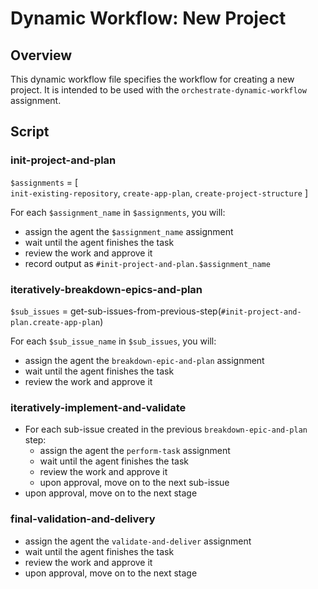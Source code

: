 # Dynamic Workflow: New Project

## Overview

This dynamic workflow file specifies the workflow for creating a new project. It is intended to be used with the `orchestrate-dynamic-workflow` assignment.

## Script

### init-project-and-plan

`$assignments` = [  
                    `init-existing-repository`, 
                    `create-app-plan`, 
                    `create-project-structure`
                 ]

For each `$assignment_name` in `$assignments`, you will:
   - assign the agent the `$assignment_name` assignment
   - wait until the agent finishes the task
   - review the work and approve it
   - record output as `#init-project-and-plan.$assignment_name`
  
### iteratively-breakdown-epics-and-plan

`$sub_issues` = get-sub-issues-from-previous-step(`#init-project-and-plan.create-app-plan`)

For each `$sub_issue_name` in `$sub_issues`, you will:
   - assign the agent the `breakdown-epic-and-plan` assignment
   - wait until the agent finishes the task
   - review the work and approve it

### iteratively-implement-and-validate

- For each sub-issue created in the previous `breakdown-epic-and-plan` step:
  - assign the agent the `perform-task` assignment
  - wait until the agent finishes the task
  - review the work and approve it
  - upon approval, move on to the next sub-issue
- upon approval, move on to the next stage

### final-validation-and-delivery

   - assign the agent the `validate-and-deliver` assignment
   - wait until the agent finishes the task
   - review the work and approve it
   - upon approval, move on to the next stage